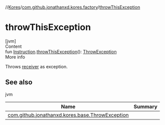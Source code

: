 //[Kores](../index.md)/[com.github.jonathanxd.kores.factory](index.md)/[throwThisException](throw-this-exception.md)



# throwThisException  
[jvm]  
Content  
fun [Instruction](../com.github.jonathanxd.kores/-instruction/index.md).[throwThisException](throw-this-exception.md)(): [ThrowException](../com.github.jonathanxd.kores.base/-throw-exception/index.md)  
More info  


Throws [receiver](../com.github.jonathanxd.kores/-instruction/index.md) as exception.



## See also  
  
jvm  
  
|  Name|  Summary| 
|---|---|
| <a name="com.github.jonathanxd.kores.factory//throwThisException/com.github.jonathanxd.kores.Instruction#/PointingToDeclaration/"></a>[com.github.jonathanxd.kores.base.ThrowException](../com.github.jonathanxd.kores.base/-throw-exception/index.md)| <a name="com.github.jonathanxd.kores.factory//throwThisException/com.github.jonathanxd.kores.Instruction#/PointingToDeclaration/"></a>
  
  



